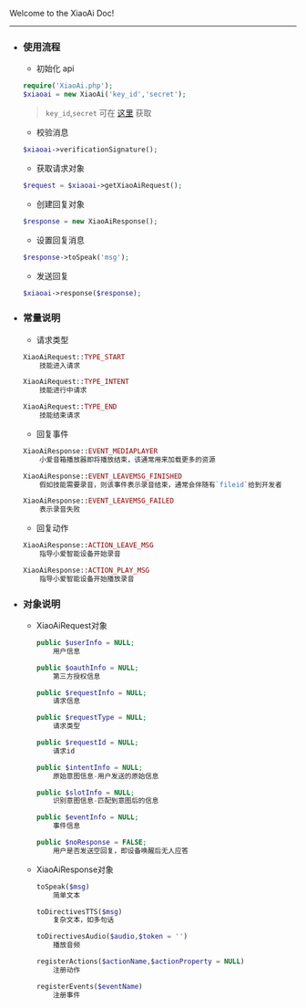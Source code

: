 Welcome to the XiaoAi Doc!

---

- ### 使用流程

	- 初始化 api

	```php
	require('XiaoAi.php');
	$xiaoai = new XiaoAi('key_id','secret');
	```
	> `key_id`,`secret` 可在 [这里](https://xiaoai.mi.com/skills/create/list) 获取

	- 校验消息

	```php
	$xiaoai->verificationSignature();
	```

	- 获取请求对象

	```php
	$request = $xiaoai->getXiaoAiRequest();
	```

	- 创建回复对象

	```php
	$response = new XiaoAiResponse();
	```

	- 设置回复消息

	```php
	$response->toSpeak('msg');
	```

	- 发送回复

	```php
	$xiaoai->response($response);
	```

- ### 常量说明

	- 请求类型

	```php
	XiaoAiRequest::TYPE_START	
		技能进入请求

	XiaoAiRequest::TYPE_INTENT
		技能进行中请求

	XiaoAiRequest::TYPE_END
		技能结束请求
	```
	
	- 回复事件

	```php
	XiaoAiResponse::EVENT_MEDIAPLAYER
		小爱音箱播放器即将播放结束，该通常用来加载更多的资源

	XiaoAiResponse::EVENT_LEAVEMSG_FINISHED
		假如技能需要录音，则该事件表示录音结束，通常会伴随有`fileid`给到开发者

	XiaoAiResponse::EVENT_LEAVEMSG_FAILED
		表示录音失败
	```

	- 回复动作

	```php
	XiaoAiResponse::ACTION_LEAVE_MSG
		指导小爱智能设备开始录音

	XiaoAiResponse::ACTION_PLAY_MSG
		指导小爱智能设备开始播放录音
	```
	
- ### 对象说明
	
	- XiaoAiRequest对象

		```php
		public $userInfo = NULL;
			用户信息
		
		public $oauthInfo = NULL;
			第三方授权信息
		
		public $requestInfo = NULL;
			请求信息
		
		public $requestType = NULL;
			请求类型
		
		public $requestId = NULL;
			请求id
		
		public $intentInfo = NULL;
			原始意图信息-用户发送的原始信息
		
		public $slotInfo = NULL;
			识别意图信息-匹配到意图后的信息
		
		public $eventInfo = NULL;
			事件信息
		
		public $noResponse = FALSE;
			用户是否发送空回复，即设备唤醒后无人应答
		```

	- XiaoAiResponse对象

		```php
		toSpeak($msg)
			简单文本

		toDirectivesTTS($msg)
			复杂文本，如多句话

		toDirectivesAudio($audio,$token = '')
			播放音频
		
		registerActions($actionName,$actionProperty = NULL)
			注册动作
		
		registerEvents($eventName)
			注册事件
		```
